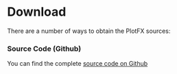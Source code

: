 Download
========

There are a number of ways to obtain the PlotFX sources:

### Source Code (Github)

You can find the complete [source code on Github](http://github.com/plotfx/plotfx)

